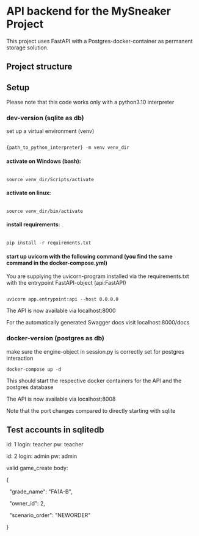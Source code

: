 # API backend for the MySneaker Project

This project uses FastAPI with a Postgres-docker-container as permanent storage solution. 

## Project structure

## Setup

Please note that this code works only with a python3.10 interpreter

### dev-version (sqlite as db)

set up a virtual environment (venv)

```

{path_to_python_interpreter} -m venv venv_dir

```

#### activate on Windows (bash):

```

source venv_dir/Scripts/activate

```

#### activate on linux:

```

source venv_dir/bin/activate

```

#### install requirements:

```

pip install -r requirements.txt

```

#### start up uvicorn with the following command (you find the same command in the docker-compose.yml)

You are supplying the uvicorn-program installed via the requirements.txt with the entrypoint FastAPI-object (api:FastAPI)

```

uvicorn app.entrypoint:api --host 0.0.0.0

```

  

The API is now available via localhost:8000

For the automatically generated Swagger docs visit localhost:8000/docs

### docker-version (postgres as db)

make sure the engine-object in session.py is correctly set for postgres interaction

```
docker-compose up -d
```

This should start the respective docker containers for the API and the postgres database

The API is now available via localhost:8008

Note that the port changes compared to directly starting with sqlite
  
  
  

## Test accounts in sqlitedb

  
id: 1
login: teacher
pw: teacher

  
id: 2
login: admin
pw: admin

  
  

valid game_create body:

{

  "grade_name": "FA1A-B",

  "owner_id": 2,

  "scenario_order": "NEWORDER"

}